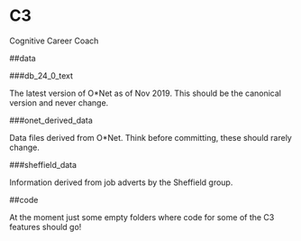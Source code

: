 # C3
Cognitive Career Coach

##data

###db_24_0_text

The latest version of O\*Net as of Nov 2019. This should be the canonical version and never change.

###onet_derived_data

Data files derived from O\*Net. Think before committing, these should rarely change.

###sheffield_data

Information derived from job adverts by the Sheffield group.

##code

At the moment just some empty folders where code for some of the C3 features should go!
